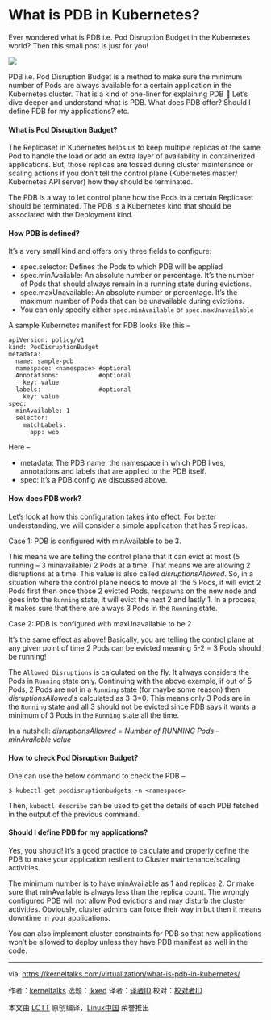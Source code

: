 [#]: subject: "What is PDB in Kubernetes?"
[#]: via: "https://kerneltalks.com/virtualization/what-is-pdb-in-kubernetes/"
[#]: author: "kerneltalks https://www.facebook.com/kerneltalks/"
[#]: collector: "lkxed"
[#]: translator: " "
[#]: reviewer: " "
[#]: publisher: " "
[#]: url: " "

What is PDB in Kubernetes?
======
Ever wondered what is PDB i.e. Pod Disruption Budget in the Kubernetes world? Then this small post is just for you!

![][1]

PDB i.e. Pod Disruption Budget is a method to make sure the minimum number of Pods are always available for a certain application in the Kubernetes cluster. That is a kind of one-liner for explaining PDB 🙂 Let’s dive deeper and understand what is PDB. What does PDB offer? Should I define PDB for my applications? etc.

#### What is Pod Disruption Budget?

The Replicaset in Kubernetes helps us to keep multiple replicas of the same Pod to handle the load or add an extra layer of availability in containerized applications. But, those replicas are tossed during cluster maintenance or scaling actions if you don’t tell the control plane (Kubernetes master/ Kubernetes API server) how they should be terminated.

The PDB is a way to let control plane how the Pods in a certain Replicaset should be terminated. The PDB is a Kubernetes kind that should be associated with the Deployment kind.

#### How PDB is defined?

It’s a very small kind and offers only three fields to configure:

* spec.selector: Defines the Pods to which PDB will be applied
* spec.minAvailable: An absolute number or percentage. It’s the number of Pods that should always remain in a running state during evictions.
* spec.maxUnavailable: An absolute number or percentage. It’s the maximum number of Pods that can be unavailable during evictions.
* You can only specify either `spec.minAvailable` or `spec.maxUnavailable`

A sample Kubernetes manifest for PDB looks like this –

```
apiVersion: policy/v1
kind: PodDisruptionBudget
metadata:
  name: sample-pdb
  namespace: <namespace> #optional
  Annotations:           #optional
    key: value 
  labels:                #optional
    key: value
spec:
  minAvailable: 1
  selector:
    matchLabels:
      app: web
```

Here –

* metadata: The PDB name, the namespace in which PDB lives, annotations and labels that are applied to the PDB itself.
* spec: It’s a PDB config we discussed above.

#### How does PDB work?

Let’s look at how this configuration takes into effect. For better understanding, we will consider a simple application that has 5 replicas.

Case 1: PDB is configured with minAvailable to be 3.

This means we are telling the control plane that it can evict at most  (5 running – 3 minavailable) 2 Pods at a time. That means we are allowing 2 disruptions at a time. This value is also called *disruptionsAllowed*. So, in a situation where the control plane needs to move all the 5 Pods, it will evict 2 Pods first then once those 2 evicted Pods, respawns on the new node and goes into the `Running` state, it will evict the next 2 and lastly 1. In a process, it makes sure that there are always 3 Pods in the `Running` state.

Case 2: PDB is configured with maxUnavailable to be 2

It’s the same effect as above! Basically, you are telling the control plane at any given point of time 2 Pods can be evicted meaning 5-2 = 3 Pods should be running!

The `Allowed Disruptions` is calculated on the fly. It always considers the Pods in `Running` state only. Continuing with the above example, if out of 5 Pods, 2 Pods are not in a `Running` state (for maybe some reason) then *disruptionsAllowed*is calculated as 3-3=0. This means only 3 Pods are in the `Running` state and all 3 should not be evicted since PDB says it wants a minimum of 3 Pods in the `Running` state all the time.

In a nutshell: *disruptionsAllowed = Number of RUNNING Pods – minAvailable value*

#### How to check Pod Disruption Budget?

One can use the below command to check the PDB –

```
$ kubectl get poddisruptionbudgets -n <namespace>
```

Then, `kubectl describe` can be used to get the details of each PDB fetched in the output of the previous command.

#### Should I define PDB for my applications?

Yes, you should! It’s a good practice to calculate and properly define the PDB to make your application resilient to Cluster maintenance/scaling activities.

The minimum number is to have minAvailable as 1 and replicas 2. Or make sure that minAvailable is always less than the replica count. The wrongly configured PDB will not allow Pod evictions and may disturb the cluster activities. Obviously, cluster admins can force their way in but then it means downtime in your applications.

You can also implement cluster constraints for PDB so that new applications won’t be allowed to deploy unless they have PDB manifest as well in the code.

--------------------------------------------------------------------------------

via: https://kerneltalks.com/virtualization/what-is-pdb-in-kubernetes/

作者：[kerneltalks][a]
选题：[lkxed][b]
译者：[译者ID](https://github.com/译者ID)
校对：[校对者ID](https://github.com/校对者ID)

本文由 [LCTT](https://github.com/LCTT/TranslateProject) 原创编译，[Linux中国](https://linux.cn/) 荣誉推出

[a]: https://www.facebook.com/kerneltalks/
[b]: https://github.com/lkxed
[1]: https://z5.kerneltalks.com/wp-content/uploads/2022/08/pod-disruption-budget.png
